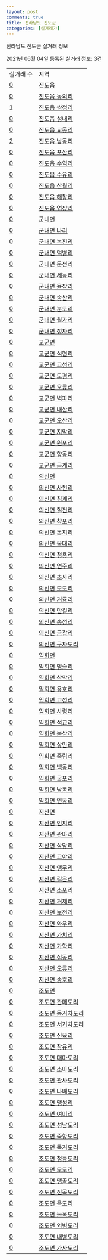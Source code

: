 ```yaml
---
layout: post
comments: true
title: 전라남도 진도군
categories: [실거래가]
---
```


전라남도 진도군 실거래 정보

2021년 06월 04일 등록된 실거래 정보: 3건


<table>
  <tr>
    <td>실거래 수</td>
    <td>지역</td>
  </tr>

  
  <tr>
    <td><a href="4690025000.html">0</a></td>
    <td><a href="4690025000.html">진도읍</a></td>
  </tr>
    

  <tr>
    <td><a href="4690025021.html">0</a></td>
    <td><a href="4690025021.html">진도읍 동외리</a></td>
  </tr>
    

  <tr>
    <td><a href="4690025022.html">1</a></td>
    <td><a href="4690025022.html">진도읍 쌍정리</a></td>
  </tr>
    

  <tr>
    <td><a href="4690025023.html">0</a></td>
    <td><a href="4690025023.html">진도읍 성내리</a></td>
  </tr>
    

  <tr>
    <td><a href="4690025024.html">0</a></td>
    <td><a href="4690025024.html">진도읍 교동리</a></td>
  </tr>
    

  <tr>
    <td><a href="4690025025.html">2</a></td>
    <td><a href="4690025025.html">진도읍 남동리</a></td>
  </tr>
    

  <tr>
    <td><a href="4690025026.html">0</a></td>
    <td><a href="4690025026.html">진도읍 포산리</a></td>
  </tr>
    

  <tr>
    <td><a href="4690025027.html">0</a></td>
    <td><a href="4690025027.html">진도읍 수역리</a></td>
  </tr>
    

  <tr>
    <td><a href="4690025028.html">0</a></td>
    <td><a href="4690025028.html">진도읍 수유리</a></td>
  </tr>
    

  <tr>
    <td><a href="4690025029.html">0</a></td>
    <td><a href="4690025029.html">진도읍 산월리</a></td>
  </tr>
    

  <tr>
    <td><a href="4690025030.html">0</a></td>
    <td><a href="4690025030.html">진도읍 해창리</a></td>
  </tr>
    

  <tr>
    <td><a href="4690025031.html">0</a></td>
    <td><a href="4690025031.html">진도읍 염장리</a></td>
  </tr>
    

  <tr>
    <td><a href="4690031000.html">0</a></td>
    <td><a href="4690031000.html">군내면</a></td>
  </tr>
    

  <tr>
    <td><a href="4690031021.html">0</a></td>
    <td><a href="4690031021.html">군내면 나리</a></td>
  </tr>
    

  <tr>
    <td><a href="4690031022.html">0</a></td>
    <td><a href="4690031022.html">군내면 녹진리</a></td>
  </tr>
    

  <tr>
    <td><a href="4690031023.html">0</a></td>
    <td><a href="4690031023.html">군내면 덕병리</a></td>
  </tr>
    

  <tr>
    <td><a href="4690031024.html">0</a></td>
    <td><a href="4690031024.html">군내면 둔전리</a></td>
  </tr>
    

  <tr>
    <td><a href="4690031025.html">0</a></td>
    <td><a href="4690031025.html">군내면 세등리</a></td>
  </tr>
    

  <tr>
    <td><a href="4690031026.html">0</a></td>
    <td><a href="4690031026.html">군내면 용장리</a></td>
  </tr>
    

  <tr>
    <td><a href="4690031027.html">0</a></td>
    <td><a href="4690031027.html">군내면 송산리</a></td>
  </tr>
    

  <tr>
    <td><a href="4690031028.html">0</a></td>
    <td><a href="4690031028.html">군내면 분토리</a></td>
  </tr>
    

  <tr>
    <td><a href="4690031029.html">0</a></td>
    <td><a href="4690031029.html">군내면 월가리</a></td>
  </tr>
    

  <tr>
    <td><a href="4690031030.html">0</a></td>
    <td><a href="4690031030.html">군내면 정자리</a></td>
  </tr>
    

  <tr>
    <td><a href="4690032000.html">0</a></td>
    <td><a href="4690032000.html">고군면</a></td>
  </tr>
    

  <tr>
    <td><a href="4690032021.html">0</a></td>
    <td><a href="4690032021.html">고군면 석현리</a></td>
  </tr>
    

  <tr>
    <td><a href="4690032022.html">0</a></td>
    <td><a href="4690032022.html">고군면 고성리</a></td>
  </tr>
    

  <tr>
    <td><a href="4690032023.html">0</a></td>
    <td><a href="4690032023.html">고군면 도평리</a></td>
  </tr>
    

  <tr>
    <td><a href="4690032024.html">0</a></td>
    <td><a href="4690032024.html">고군면 오류리</a></td>
  </tr>
    

  <tr>
    <td><a href="4690032025.html">0</a></td>
    <td><a href="4690032025.html">고군면 벽파리</a></td>
  </tr>
    

  <tr>
    <td><a href="4690032026.html">0</a></td>
    <td><a href="4690032026.html">고군면 내산리</a></td>
  </tr>
    

  <tr>
    <td><a href="4690032027.html">0</a></td>
    <td><a href="4690032027.html">고군면 오산리</a></td>
  </tr>
    

  <tr>
    <td><a href="4690032028.html">0</a></td>
    <td><a href="4690032028.html">고군면 지막리</a></td>
  </tr>
    

  <tr>
    <td><a href="4690032029.html">0</a></td>
    <td><a href="4690032029.html">고군면 원포리</a></td>
  </tr>
    

  <tr>
    <td><a href="4690032030.html">0</a></td>
    <td><a href="4690032030.html">고군면 향동리</a></td>
  </tr>
    

  <tr>
    <td><a href="4690032031.html">0</a></td>
    <td><a href="4690032031.html">고군면 금계리</a></td>
  </tr>
    

  <tr>
    <td><a href="4690033000.html">0</a></td>
    <td><a href="4690033000.html">의신면</a></td>
  </tr>
    

  <tr>
    <td><a href="4690033021.html">0</a></td>
    <td><a href="4690033021.html">의신면 사천리</a></td>
  </tr>
    

  <tr>
    <td><a href="4690033022.html">0</a></td>
    <td><a href="4690033022.html">의신면 침계리</a></td>
  </tr>
    

  <tr>
    <td><a href="4690033023.html">0</a></td>
    <td><a href="4690033023.html">의신면 칠전리</a></td>
  </tr>
    

  <tr>
    <td><a href="4690033024.html">0</a></td>
    <td><a href="4690033024.html">의신면 창포리</a></td>
  </tr>
    

  <tr>
    <td><a href="4690033025.html">0</a></td>
    <td><a href="4690033025.html">의신면 돈지리</a></td>
  </tr>
    

  <tr>
    <td><a href="4690033026.html">0</a></td>
    <td><a href="4690033026.html">의신면 옥대리</a></td>
  </tr>
    

  <tr>
    <td><a href="4690033027.html">0</a></td>
    <td><a href="4690033027.html">의신면 청용리</a></td>
  </tr>
    

  <tr>
    <td><a href="4690033028.html">0</a></td>
    <td><a href="4690033028.html">의신면 연주리</a></td>
  </tr>
    

  <tr>
    <td><a href="4690033029.html">0</a></td>
    <td><a href="4690033029.html">의신면 초사리</a></td>
  </tr>
    

  <tr>
    <td><a href="4690033030.html">0</a></td>
    <td><a href="4690033030.html">의신면 모도리</a></td>
  </tr>
    

  <tr>
    <td><a href="4690033031.html">0</a></td>
    <td><a href="4690033031.html">의신면 거룡리</a></td>
  </tr>
    

  <tr>
    <td><a href="4690033032.html">0</a></td>
    <td><a href="4690033032.html">의신면 만길리</a></td>
  </tr>
    

  <tr>
    <td><a href="4690033033.html">0</a></td>
    <td><a href="4690033033.html">의신면 송정리</a></td>
  </tr>
    

  <tr>
    <td><a href="4690033034.html">0</a></td>
    <td><a href="4690033034.html">의신면 금갑리</a></td>
  </tr>
    

  <tr>
    <td><a href="4690033035.html">0</a></td>
    <td><a href="4690033035.html">의신면 구자도리</a></td>
  </tr>
    

  <tr>
    <td><a href="4690034000.html">0</a></td>
    <td><a href="4690034000.html">임회면</a></td>
  </tr>
    

  <tr>
    <td><a href="4690034021.html">0</a></td>
    <td><a href="4690034021.html">임회면 명슬리</a></td>
  </tr>
    

  <tr>
    <td><a href="4690034022.html">0</a></td>
    <td><a href="4690034022.html">임회면 삼막리</a></td>
  </tr>
    

  <tr>
    <td><a href="4690034023.html">0</a></td>
    <td><a href="4690034023.html">임회면 용호리</a></td>
  </tr>
    

  <tr>
    <td><a href="4690034024.html">0</a></td>
    <td><a href="4690034024.html">임회면 고정리</a></td>
  </tr>
    

  <tr>
    <td><a href="4690034025.html">0</a></td>
    <td><a href="4690034025.html">임회면 사령리</a></td>
  </tr>
    

  <tr>
    <td><a href="4690034026.html">0</a></td>
    <td><a href="4690034026.html">임회면 석교리</a></td>
  </tr>
    

  <tr>
    <td><a href="4690034027.html">0</a></td>
    <td><a href="4690034027.html">임회면 봉상리</a></td>
  </tr>
    

  <tr>
    <td><a href="4690034028.html">0</a></td>
    <td><a href="4690034028.html">임회면 상만리</a></td>
  </tr>
    

  <tr>
    <td><a href="4690034029.html">0</a></td>
    <td><a href="4690034029.html">임회면 죽림리</a></td>
  </tr>
    

  <tr>
    <td><a href="4690034030.html">0</a></td>
    <td><a href="4690034030.html">임회면 백동리</a></td>
  </tr>
    

  <tr>
    <td><a href="4690034031.html">0</a></td>
    <td><a href="4690034031.html">임회면 굴포리</a></td>
  </tr>
    

  <tr>
    <td><a href="4690034032.html">0</a></td>
    <td><a href="4690034032.html">임회면 남동리</a></td>
  </tr>
    

  <tr>
    <td><a href="4690034033.html">0</a></td>
    <td><a href="4690034033.html">임회면 연동리</a></td>
  </tr>
    

  <tr>
    <td><a href="4690035000.html">0</a></td>
    <td><a href="4690035000.html">지산면</a></td>
  </tr>
    

  <tr>
    <td><a href="4690035021.html">0</a></td>
    <td><a href="4690035021.html">지산면 인지리</a></td>
  </tr>
    

  <tr>
    <td><a href="4690035022.html">0</a></td>
    <td><a href="4690035022.html">지산면 관마리</a></td>
  </tr>
    

  <tr>
    <td><a href="4690035023.html">0</a></td>
    <td><a href="4690035023.html">지산면 삼당리</a></td>
  </tr>
    

  <tr>
    <td><a href="4690035024.html">0</a></td>
    <td><a href="4690035024.html">지산면 고야리</a></td>
  </tr>
    

  <tr>
    <td><a href="4690035025.html">0</a></td>
    <td><a href="4690035025.html">지산면 앵무리</a></td>
  </tr>
    

  <tr>
    <td><a href="4690035026.html">0</a></td>
    <td><a href="4690035026.html">지산면 길은리</a></td>
  </tr>
    

  <tr>
    <td><a href="4690035027.html">0</a></td>
    <td><a href="4690035027.html">지산면 소포리</a></td>
  </tr>
    

  <tr>
    <td><a href="4690035028.html">0</a></td>
    <td><a href="4690035028.html">지산면 거제리</a></td>
  </tr>
    

  <tr>
    <td><a href="4690035029.html">0</a></td>
    <td><a href="4690035029.html">지산면 보전리</a></td>
  </tr>
    

  <tr>
    <td><a href="4690035030.html">0</a></td>
    <td><a href="4690035030.html">지산면 와우리</a></td>
  </tr>
    

  <tr>
    <td><a href="4690035031.html">0</a></td>
    <td><a href="4690035031.html">지산면 가치리</a></td>
  </tr>
    

  <tr>
    <td><a href="4690035032.html">0</a></td>
    <td><a href="4690035032.html">지산면 가학리</a></td>
  </tr>
    

  <tr>
    <td><a href="4690035033.html">0</a></td>
    <td><a href="4690035033.html">지산면 심동리</a></td>
  </tr>
    

  <tr>
    <td><a href="4690035034.html">0</a></td>
    <td><a href="4690035034.html">지산면 오류리</a></td>
  </tr>
    

  <tr>
    <td><a href="4690035035.html">0</a></td>
    <td><a href="4690035035.html">지산면 송호리</a></td>
  </tr>
    

  <tr>
    <td><a href="4690036000.html">0</a></td>
    <td><a href="4690036000.html">조도면</a></td>
  </tr>
    

  <tr>
    <td><a href="4690036021.html">0</a></td>
    <td><a href="4690036021.html">조도면 관매도리</a></td>
  </tr>
    

  <tr>
    <td><a href="4690036022.html">0</a></td>
    <td><a href="4690036022.html">조도면 동거차도리</a></td>
  </tr>
    

  <tr>
    <td><a href="4690036023.html">0</a></td>
    <td><a href="4690036023.html">조도면 서거차도리</a></td>
  </tr>
    

  <tr>
    <td><a href="4690036024.html">0</a></td>
    <td><a href="4690036024.html">조도면 신육리</a></td>
  </tr>
    

  <tr>
    <td><a href="4690036025.html">0</a></td>
    <td><a href="4690036025.html">조도면 창유리</a></td>
  </tr>
    

  <tr>
    <td><a href="4690036026.html">0</a></td>
    <td><a href="4690036026.html">조도면 대마도리</a></td>
  </tr>
    

  <tr>
    <td><a href="4690036027.html">0</a></td>
    <td><a href="4690036027.html">조도면 소마도리</a></td>
  </tr>
    

  <tr>
    <td><a href="4690036028.html">0</a></td>
    <td><a href="4690036028.html">조도면 관사도리</a></td>
  </tr>
    

  <tr>
    <td><a href="4690036029.html">0</a></td>
    <td><a href="4690036029.html">조도면 나배도리</a></td>
  </tr>
    

  <tr>
    <td><a href="4690036030.html">0</a></td>
    <td><a href="4690036030.html">조도면 맹성리</a></td>
  </tr>
    

  <tr>
    <td><a href="4690036031.html">0</a></td>
    <td><a href="4690036031.html">조도면 여미리</a></td>
  </tr>
    

  <tr>
    <td><a href="4690036032.html">0</a></td>
    <td><a href="4690036032.html">조도면 성남도리</a></td>
  </tr>
    

  <tr>
    <td><a href="4690036033.html">0</a></td>
    <td><a href="4690036033.html">조도면 죽항도리</a></td>
  </tr>
    

  <tr>
    <td><a href="4690036034.html">0</a></td>
    <td><a href="4690036034.html">조도면 독거도리</a></td>
  </tr>
    

  <tr>
    <td><a href="4690036035.html">0</a></td>
    <td><a href="4690036035.html">조도면 청등도리</a></td>
  </tr>
    

  <tr>
    <td><a href="4690036036.html">0</a></td>
    <td><a href="4690036036.html">조도면 모도리</a></td>
  </tr>
    

  <tr>
    <td><a href="4690036037.html">0</a></td>
    <td><a href="4690036037.html">조도면 맹골도리</a></td>
  </tr>
    

  <tr>
    <td><a href="4690036038.html">0</a></td>
    <td><a href="4690036038.html">조도면 진목도리</a></td>
  </tr>
    

  <tr>
    <td><a href="4690036039.html">0</a></td>
    <td><a href="4690036039.html">조도면 옥도리</a></td>
  </tr>
    

  <tr>
    <td><a href="4690036040.html">0</a></td>
    <td><a href="4690036040.html">조도면 눌옥도리</a></td>
  </tr>
    

  <tr>
    <td><a href="4690036041.html">0</a></td>
    <td><a href="4690036041.html">조도면 외병도리</a></td>
  </tr>
    

  <tr>
    <td><a href="4690036042.html">0</a></td>
    <td><a href="4690036042.html">조도면 내병도리</a></td>
  </tr>
    

  <tr>
    <td><a href="4690036043.html">0</a></td>
    <td><a href="4690036043.html">조도면 가사도리</a></td>
  </tr>
    


</table>
    
